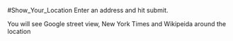 #Show_Your_Location
Enter an address and hit submit. 

You will see Google street view, New York Times and Wikipeida around the location
